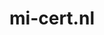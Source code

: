 ---
layout: post
title:  "mi-cert.nl"
internal_url:  "/dutchgov/mi-cert.nl.html"
categories: dutchgov
---